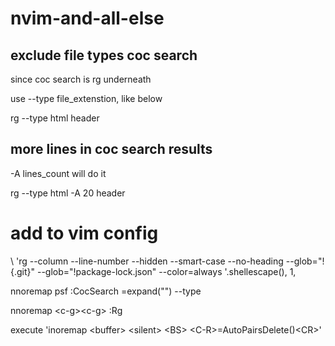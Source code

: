 # nvim-and-all-else

## exclude file types coc search
since coc search is rg underneath 

use --type file_extenstion, like below

rg --type html header

## more lines in coc search results
-A lines_count will do it

rg --type html -A 20 header



# add to vim config

  \   'rg --column --line-number --hidden --smart-case --no-heading  --glob="!{.git}" --glob="!package-lock.json" --color=always '.shellescape(<q-args>), 1,


nnoremap <leader>psf :CocSearch <C-R>=expand("<cword>")<CR> --type 
  
nnoremap \<c-g>\<c-g> :Rg<CR>
  
  execute 'inoremap \<buffer> \<silent> \<BS> \<C-R>=AutoPairsDelete()\<CR>'



